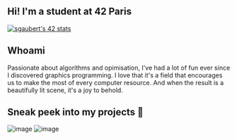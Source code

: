 ## Hi! I'm a student at 42 Paris

[![sgaubert's 42 stats](https://badge.mediaplus.ma/darkblue/sgaubert?1337Badge=off&UM6P=off)](https://github.com/oakoudad/badge42)

## Whoami

Passionate about algorithms and opimisation, I've had a lot of fun ever since I discovered graphics programming. I love that it's a field that encourages us to make the most of every computer resource. And when the result is a beautifully lit scene, it's a joy to behold.

## Sneak peek into my projects 👀
![image](https://github.com/user-attachments/assets/de627064-51f3-4023-b022-23a8e92deeb1)
![image](https://github.com/user-attachments/assets/22c1ab60-038f-4661-aa1b-270988850f54)

